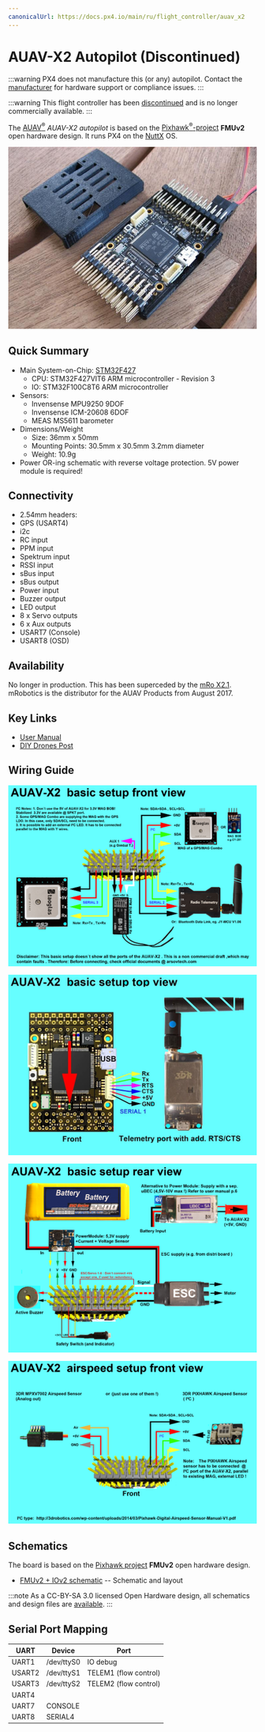 ```yaml
---
canonicalUrl: https://docs.px4.io/main/ru/flight_controller/auav_x2
---
```


# AUAV-X2 Autopilot (Discontinued)

:::warning PX4 does not manufacture this (or any) autopilot. Contact the [manufacturer](https://store.mrobotics.io/) for hardware support or compliance issues.
:::

:::warning
This flight controller has been [discontinued](../flight_controller/autopilot_experimental.md) and is no longer commercially available.
:::

The [AUAV<sup>&reg;</sup>](http://www.auav.com/) *AUAV-X2 autopilot* is based on the [Pixhawk<sup>&reg;</sup>-project](https://pixhawk.org/) **FMUv2** open hardware design. It runs PX4 on the [NuttX](https://nuttx.apache.org/) OS.

![AUAVX2_case2](../../assets/flight_controller/auav_x2/auavx2_case2.jpg)

## Quick Summary

* Main System-on-Chip: [STM32F427](http://www.st.com/web/en/catalog/mmc/FM141/SC1169/SS1577/LN1789) 
  * CPU: STM32F427VIT6 ARM microcontroller - Revision 3
  * IO: STM32F100C8T6 ARM microcontroller
* Sensors: 
  * Invensense MPU9250 9DOF
  * Invensense ICM-20608 6DOF
  * MEAS MS5611 barometer
* Dimensions/Weight 
  * Size: 36mm x 50mm
  * Mounting Points: 30.5mm x 30.5mm 3.2mm diameter
  * Weight: 10.9g
* Power OR-ing schematic with reverse voltage protection. 5V power module is required!

## Connectivity

* 2.54mm headers:
* GPS (USART4)
* i2c
* RC input
* PPM input
* Spektrum input
* RSSI input
* sBus input
* sBus output
* Power input
* Buzzer output
* LED output
* 8 x Servo outputs
* 6 x Aux outputs
* USART7 (Console)
* USART8 (OSD)

## Availability

No longer in production. This has been superceded by the [mRo X2.1](mro_x2.1.md). mRobotics is the distributor for the AUAV Products from August 2017.

## Key Links

* [User Manual](http://arsovtech.com/wp-content/uploads/2015/08/AUAV-X2-user-manual-EN.pdf)
* [DIY Drones Post](http://diydrones.com/profiles/blogs/introducing-the-auav-x2-1-flight-controller)

## Wiring Guide

![AUAV-X2-basic-setup 3](../../assets/flight_controller/auav_x2/auav_x2_basic_setup_3.png)

![AUAV-X2-basic-setup 2](../../assets/flight_controller/auav_x2/auav_x2_basic_setup_2.jpg)

![AUAV-X2-basic-setup 1](../../assets/flight_controller/auav_x2/auav_x2_basic_setup_1.png)

![AUAV-X2-airspeed-setup 3](../../assets/flight_controller/auav_x2/auav_x2_airspeed_setup_3.png)

## Schematics

The board is based on the [Pixhawk project](https://pixhawk.org/) **FMUv2** open hardware design.

* [FMUv2 + IOv2 schematic](https://raw.githubusercontent.com/PX4/Hardware/master/FMUv2/PX4FMUv2.4.5.pdf) -- Schematic and layout

:::note
As a CC-BY-SA 3.0 licensed Open Hardware design, all schematics and design files are [available](https://github.com/PX4/Hardware).
:::

## Serial Port Mapping

| UART   | Device     | Port                  |
| ------ | ---------- | --------------------- |
| UART1  | /dev/ttyS0 | IO debug              |
| USART2 | /dev/ttyS1 | TELEM1 (flow control) |
| USART3 | /dev/ttyS2 | TELEM2 (flow control) |
| UART4  |            |                       |
| UART7  | CONSOLE    |                       |
| UART8  | SERIAL4    |                       |